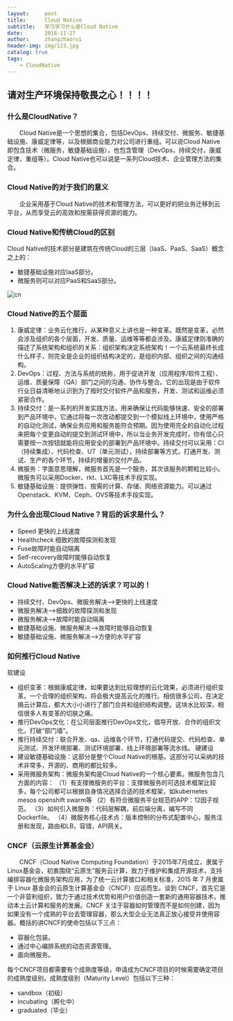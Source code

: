 ```yaml
---
layout:     post
title:      Cloud Native
subtitle:   学习学习什么是Cloud Native
date:       2018-11-27
author:     zhangzhaorui
header-img: img/123.jpg
catalog: true
tags:
    - CloudNative
---
```


## 请对生产环境保持敬畏之心！！！！
### 什么是CloudNative？
&emsp;&emsp;Cloud Native是一个思想的集合，包括DevOps、持续交付、微服务、敏捷基础设施、康威定律等，以及根据商业能力对公司进行重组。可以说Cloud Native即包含技术（微服务，敏捷基础设施），也包含管理（DevOps，持续交付，康威定律，重组等）。Cloud Native也可以说是一系列Cloud技术、企业管理方法的集合。

### Cloud Native的对于我们的意义
&emsp;&emsp;企业采用基于Cloud Native的技术和管理方法，可以更好的把业务迁移到云平台，从而享受云的高效和按需获得资源的能力。

### Cloud Native和传统Cloud的区别
Cloud Native的技术部分是建筑在传统Cloud的三层（IaaS、PaaS、SaaS）概念之上的： 
- 敏捷基础设施对应IaaS部分。
- 微服务则可以对应PaaS和SaaS部分。

![cn](https://github.com/zhangzhaorui/zhangzhaorui.github.io/raw/master/img/cn.png)

### Cloud Native的五个层面

1. 康威定律：业务云化推行，从某种意义上讲也是一种变革。既然是变革，必然会涉及组织的各个层面，开发、质量、运维等等都会涉及。康威定律则准确的描述了系统架构和组织的关系：组织架构决定系统架构！一个云系统最终长成什么样子，则完全是企业的组织结构决定的，是组织内部、组织之间的沟通结构。
2. DevOps：过程、方法与系统的统称，用于促进开发（应用程序/软件工程）、运维、质量保障（QA）部门之间的沟通、协作与整合。它的出现是由于软件行业日益清晰地认识到为了按时交付软件产品和服务，开发、测试和运维必须紧密合作。
3. 持续交付：是一系列的开发实践方法，用来确保让代码能够快速、安全的部署到产品环境中，它通过将每一次改动都提交到一个模拟线上环境中，使用严格的自动化测试，确保业务应用和服务能符合预期。因为使用完全的自动化过程来把每个变更自动的提交到测试环境中，所以当业务开发完成时，你有信心只需要按一次按钮就能将应用安全的部署到产品环境中。持续交付可以采用：CI（持续集成）、代码检查、UT（单元测试），持续部署等方式，打通开发、测试、生产的各个环节，持续的增量的交付产品。 
4. 微服务：字面意思理解，微服务首先是一个服务，其次该服务的颗粒比较小。微服务可以采用Docker、rkt、LXC等技术手段实现。
5. 敏捷基础设施：提供弹性、按需的计算、存储、网络资源能力。可以通过Openstack、KVM、Ceph、OVS等技术手段实现。

### 为什么会出现Cloud Native？背后的诉求是什么？
- Speed 更快的上线速度
- Healthcheck 细致的故障探测和发现
- Fuse故障时能自动隔离
- Self-recovery故障时能够自动恢复
- AutoScaling方便的水平扩容

### Cloud Native能否解决上述的诉求？可以的！
- 持续交付、DevOps、微服务解决-->更快的上线速度
- 微服务解决-->细致的故障探测和发现
- 微服务解决-->故障时能自动隔离
- 敏捷基础设施、微服务解决-->故障时能够自动恢复
- 敏捷基础设施、微服务解决-->方便的水平扩容

### 如何推行Cloud Native
软建设
- 组织变革：根据康威定律，如果要达到比较理想的云化效果，必须进行组织变革。一个合理的组织架构，将会极大提高云化的推行。相信很多公司，在决定搞云计算后，都大大小小进行了部门合并和组织结构调整。这块水比较深，相信很多人有变革的切肤之痛。
- 推行DevOps文化：在公司层面推行DevOps文化，倡导开放、合作的组织文化，打破“部门墙”。
- 推行持续交付：联合开发、qa、运维各个环节，打通代码提交、代码检查、单元测试、开发环境部署、测试环境部署、线上环境部署等流水线。
硬建设
- 建设敏捷基础设施：这部分是整个Cloud Native的根基。这部分可以采纳的技术非常多，开源的、商用的都比较多。
- 采用微服务架构：微服务架构是Cloud Native的一个核心要素。微服务包含几方面的内容： 
（1）有支撑微服务的平台：支撑微服务的可选技术框架比较多，每个公司都可以根据自身情况选择合适的技术框架，如kubernetes mesos openshift swarm等
（2）有符合微服务平台规范的APP：12因子规范。
（3）如何引入微服务：代码层解耦，前后端分离，编写不同Dockerfile。
（4）微服务核心技术点：版本控制的分布式配置中心，服务注册和发现，路由和LB，容错，API网关。


### CNCF（云原生计算基金会）
&emsp;&emsp;CNCF（Cloud Native Computing Foundation）于2015年7月成立，隶属于Linux基金会，初衷围绕“云原生”服务云计算，致力于维护和集成开源技术，支持编排容器化微服务架构应用，为了统一云计算接口和相关标准，2015 年 7 月隶属于 Linux 基金会的云原生计算基金会（CNCF）应运而生。谈到 CNCF，首先它是一个非营利组织，致力于通过技术优势和用户价值创造一套新的通用容器技术，推动本土云计算和服务的发展。CNCF 关注于容器如何管理而不是如何创建，因为如果没有一个成熟的平台去管理容器，那么大型企业无法真正放心接受并使用容器。概括的讲CNCF的使命包括以下三点：
- 容器化包装。
- 通过中心编排系统的动态资源管理。
- 面向微服务。

每个CNCF项目都需要有个成熟度等级，申请成为CNCF项目的时候需要确定项目的成熟度级别。成熟度级别（Maturity Level）包括以下三种：
- sandbox（初级）
- incubating（孵化中）
- graduated（毕业）


